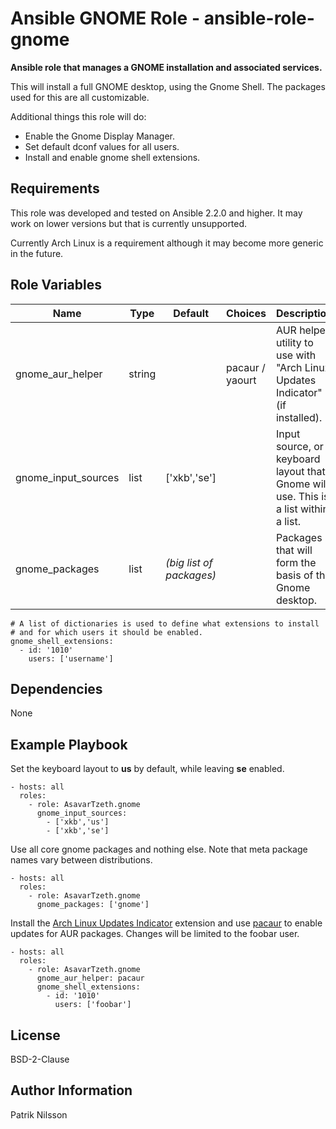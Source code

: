 Ansible GNOME Role - ansible-role-gnome
============================================

**Ansible role that manages a GNOME installation and associated services.**

This will install a full GNOME desktop, using the Gnome Shell. The packages
used for this are all customizable.

Additional things this role will do:

- Enable the Gnome Display Manager.
- Set default dconf values for all users.
- Install and enable gnome shell extensions.

Requirements
------------

This role was developed and tested on Ansible 2.2.0 and higher.
It may work on lower versions but that is currently unsupported.

Currently Arch Linux is a requirement although it may become more generic
in the future.

Role Variables
--------------

| **Name**                | **Type** | **Default**                   | **Choices**     | **Description**                                                                               |
|-------------------------|----------|-------------------------------|-----------------|-----------------------------------------------------------------------------------------------|
| gnome_aur_helper        | string   |                               | pacaur / yaourt | AUR helper utility to use with "Arch Linux Updates Indicator" (if installed).                 |
| gnome_input_sources     | list     | ['xkb','se']                  |                 | Input source, or keyboard layout that Gnome will use. This is a list within a list.           |
| gnome_packages          | list     | *(big list of packages)*      |                 | Packages that will form the basis of the Gnome desktop.                                       |

    # A list of dictionaries is used to define what extensions to install
    # and for which users it should be enabled.
    gnome_shell_extensions:
      - id: '1010'
        users: ['username']

Dependencies
------------

None

Example Playbook
----------------

Set the keyboard layout to **us** by default, while leaving **se** enabled.

    - hosts: all
      roles:
        - role: AsavarTzeth.gnome
          gnome_input_sources:
            - ['xkb','us']
            - ['xkb','se']

Use all core gnome packages and nothing else. Note that meta package names vary
between distributions.

    - hosts: all
      roles:
        - role: AsavarTzeth.gnome
          gnome_packages: ['gnome']

Install the [Arch Linux Updates Indicator](https://extensions.gnome.org/extension/1010/archlinux-updates-indicator/)
extension and use [pacaur](https://github.com/rmarquis/pacaur) to enable
updates for AUR packages. Changes will be limited to the foobar user.

    - hosts: all
      roles:
        - role: AsavarTzeth.gnome
          gnome_aur_helper: pacaur
          gnome_shell_extensions:
            - id: '1010'
              users: ['foobar']

License
-------

BSD-2-Clause

Author Information
------------------

Patrik Nilsson
